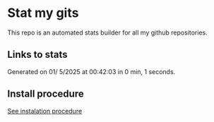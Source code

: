 # Stat my gits

This repo is an automated stats builder for all my github repositories.

## Links to stats


Generated on 01/ 5/2025 at 00:42:03 in 0 min, 1 seconds.

## Install procedure

[See instalation procedure](./src/install.md)
